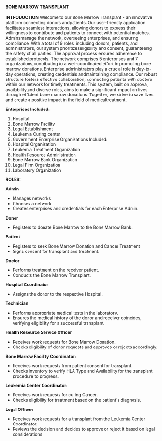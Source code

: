 #### BONE MARROW TRANSPLANT

**INTRODUCTION**
Welcome to our Bone Marrow Transplant - an innovative platform connecting donors andpatients. Our user-friendly application facilitates seamless interactions, allowing donors to
express their willingness to contribute and patients to connect with potential matches. Adminsmanage the network, overseeing enterprises, and ensuring compliance.
With a total of 9 roles, including donors, patients, and administrators, our system prioritizeseligibility and consent, guaranteeing the safety of all parties. The approval process ensures
adherence to established protocols. The network comprises 5 enterprises and 7 organizations,contributing to a well-coordinated effort in promoting bone marrow donations.
Enterprise administrators play a crucial role in day-to-day operations, creating credentials andmaintaining compliance. Our robust structure fosters effective collaboration, connecting patients
with doctors within our network for timely treatments. This system, built on approval, availability,and diverse roles, aims to make a significant impact on lives through efficient bone marrow
donations. Together, we strive to save lives and create a positive impact in the field of medicaltreatment.


**Enterprises Included:**
1. Hospital
2. Bone Marrow Facility
3. Legal Establishment
4. Leukemia Curing center
5. Government Enterprise
Organizations Included:
1. Hospital Organization
2. Leukemia Treatment Organization
3. Health Resource Administration
4. Bone Marrow Bank Organization
5. Legal Firm Organization
6. Laboratory Organization

**ROLES:**

**Admin**
- Manages networks
- Chooses a network
- Creates enterprises and credentials for each Enterprise Admin.
  
**Donor**
- Registers to donate Bone Marrow to the Bone Marrow Bank.
  
**Patient**
- Registers to seek Bone Marrow Donation and Cancer Treatment
- Signs consent for transplant and treatment.
  
**Doctor**
- Performs treatment on the receiver patient.
- Conducts the Bone Marrow Transplant.
  
**Hospital Coordinator**
- Assigns the donor to the respective Hospital.
  
**Technician**
- Performs appropriate medical tests in the laboratory.
- Ensures the medical history of the donor and receiver coincides, verifying eligibility for a
successful transplant.

**Health Resource Service Officer**
- Receives work requests for Bone Marrow Donation.
- Checks eligibility of donor requests and approves or rejects accordingly.
  
**Bone Marrow Facility Coordinator:**
- Receives work requests from patient consent for transplant.
- Checks inventory to verify HLA Type and Availability for the transplant procedure to progress.
  
**Leukemia Center Coordinator:**
- Receives work requests for curing Cancer.
- Checks eligibility for treatment based on the patient's diagnosis.
  
**Legal Officer:**
- Receives work requests for a transplant from the Leukemia Center Coordinator.
- Reviews the decision and decides to approve or reject it based on legal considerations
